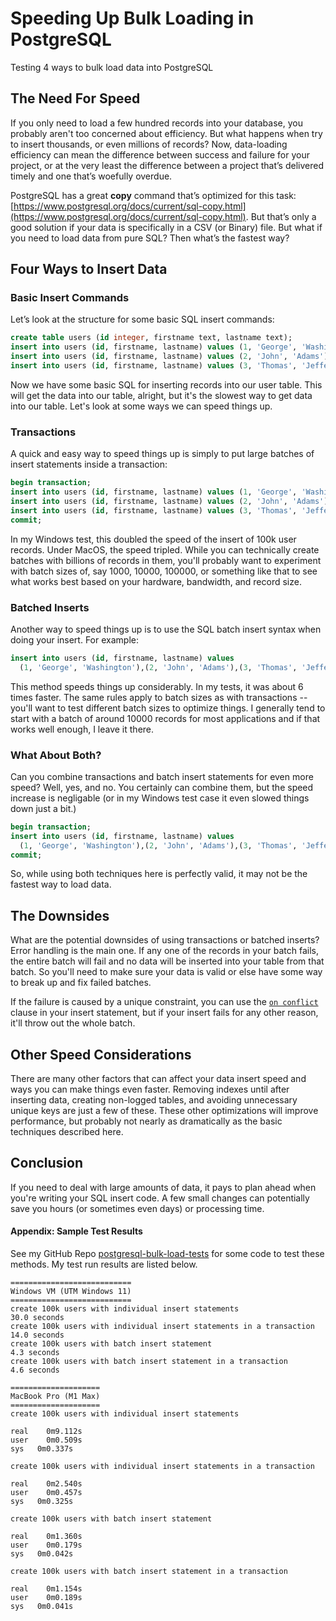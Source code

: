 # Speeding Up Bulk Loading in PostgreSQL
Testing 4 ways to bulk load data into PostgreSQL

## The Need For Speed
If you only need to load a few hundred records into your database, you probably aren't too concerned about efficiency.  But what happens when try to insert thousands, or even millions of records?  Now, data-loading efficiency can mean the difference between success and failure for your project, or at the very least the difference between a project that’s delivered timely and one that’s woefully overdue.

PostgreSQL has a great **copy** command that’s optimized for this task: [https://www.postgresql.org/docs/current/sql-copy.html](https://www.postgresql.org/docs/current/sql-copy.html).  But that’s only a good solution if your data is specifically in a CSV (or Binary) file.  But what if you need to load data from pure SQL? Then what’s the fastest way?

## Four Ways to Insert Data

### Basic Insert Commands

Let’s look at the structure for some basic SQL insert commands:

```sql
create table users (id integer, firstname text, lastname text);
insert into users (id, firstname, lastname) values (1, 'George', 'Washington');
insert into users (id, firstname, lastname) values (2, 'John', 'Adams');
insert into users (id, firstname, lastname) values (3, 'Thomas', 'Jefferson');
```

Now we have some basic SQL for inserting records into our user table. This will get the data into our table, alright, but it's the slowest way to get data into our table.  Let's look at some ways we can speed things up.

### Transactions

A quick and easy way to speed things up is simply to put large batches of insert statements inside a transaction:

```sql
begin transaction;
insert into users (id, firstname, lastname) values (1, 'George', 'Washington');
insert into users (id, firstname, lastname) values (2, 'John', 'Adams');
insert into users (id, firstname, lastname) values (3, 'Thomas', 'Jefferson');
commit;
```

In my Windows test, this doubled the speed of the insert of 100k user records.  Under MacOS, the speed tripled.  While you can technically create batches with billions of records in them, you'll probably want to experiment with batch sizes of, say 1000, 10000, 100000, or something like that to see what works best based on your hardware, bandwidth, and record size.

### Batched Inserts

Another way to speed things up is to use the SQL batch insert syntax when doing your insert.  For example:

```sql
insert into users (id, firstname, lastname) values 
  (1, 'George', 'Washington'),(2, 'John', 'Adams'),(3, 'Thomas', 'Jefferson');
```

This method speeds things up considerably.  In my tests, it was about 6 times faster.  The same rules apply to batch sizes as with transactions -- you'll want to test different batch sizes to optimize things.  I generally tend to start with a batch of around 10000 records for most applications and if that works well enough, I leave it there.

### What About Both?

Can you combine transactions and batch insert statements for even more speed?  Well, yes, and no.  You certainly can combine them, but the speed increase is negligable (or in my Windows test case it even slowed things down just a bit.)

```sql
begin transaction;
insert into users (id, firstname, lastname) values 
  (1, 'George', 'Washington'),(2, 'John', 'Adams'),(3, 'Thomas', 'Jefferson');
commit;
```

So, while using both techniques here is perfectly valid, it may not be the fastest way to load data.

## The Downsides

What are the potential downsides of using transactions or batched inserts?  Error handling is the main one.  If any one of the records in your batch fails, the entire batch will fail and no data will be inserted into your table from that batch.  So you'll need to make sure your data is valid or else have some way to break up and fix failed batches.

If the failure is caused by a unique constraint, you can use the [`on conflict`](https://www.postgresql.org/docs/current/sql-insert.html#SQL-ON-CONFLICT) clause in your insert statement, but if your insert fails for any other reason, it'll throw out the whole batch.

## Other Speed Considerations

There are many other factors that can affect your data insert speed and ways you can make things even faster.  Removing indexes until after inserting data, creating non-logged tables, and avoiding unnecessary unique keys are just a few of these.  These other optimizations will improve performance, but probably not nearly as dramatically as the basic techniques described here.

## Conclusion

If you need to deal with large amounts of data, it pays to plan ahead when you're writing your SQL insert code.  A few small changes can potentially save you hours (or sometimes even days) or processing time.

#### Appendix: Sample Test Results

See my GitHub Repo [postgresql-bulk-load-tests](https://github.com/burggraf/postgresql-bulk-load-tests) for some code to test these methods.  My test run results are listed below.

```
===========================
Windows VM (UTM Windows 11)
===========================
create 100k users with individual insert statements
30.0 seconds
create 100k users with individual insert statements in a transaction
14.0 seconds
create 100k users with batch insert statement
4.3 seconds
create 100k users with batch insert statement in a transaction
4.6 seconds

====================
MacBook Pro (M1 Max)
====================
create 100k users with individual insert statements

real	0m9.112s
user	0m0.509s
sys   0m0.337s

create 100k users with individual insert statements in a transaction

real	0m2.540s
user	0m0.457s
sys   0m0.325s

create 100k users with batch insert statement

real	0m1.360s
user	0m0.179s
sys   0m0.042s

create 100k users with batch insert statement in a transaction

real	0m1.154s
user	0m0.189s
sys   0m0.041s
```
